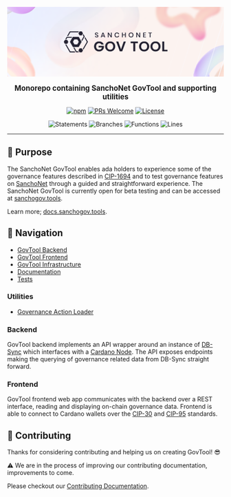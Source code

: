 <p align="center">
  <img width="750" src=".github/images/sanchonet-govtool-header.png"/>
</p>

<p align="center">
  <big><strong>Monorepo containing SanchoNet GovTool and supporting utilities</strong></big>
</p>

<div align="center">

[![npm](https://img.shields.io/npm/v/npm.svg?style=flat-square)](https://www.npmjs.com/package/npm) [![PRs Welcome](https://img.shields.io/badge/PRs-welcome-brightgreen.svg?style=flat-square)](http://makeapullrequest.com) [![License](https://img.shields.io/badge/License-Apache_2.0-blue.svg)](https://opensource.org/licenses/Apache-2.0)

![Statements](https://img.shields.io/badge/statements-29.28%25-red.svg?style=flat) ![Branches](https://img.shields.io/badge/branches-86.39%25-yellow.svg?style=flat) ![Functions](https://img.shields.io/badge/functions-14.28%25-red.svg?style=flat) ![Lines](https://img.shields.io/badge/lines-29.28%25-red.svg?style=flat)

</div>

<hr/>

## 🌄 Purpose

The SanchoNet GovTool enables ada holders to experience some of the governance features described in [CIP-1694](https://github.com/cardano-foundation/CIPs/blob/master/CIP-1694/README.md) and to test governance features on [SanchoNet](https://sancho.network/) through a guided and straightforward experience.
The SanchoNet GovTool is currently open for beta testing and can be accessed at [sanchogov.tools](https://sanchogov.tools/).

Learn more; [docs.sanchogov.tools](https://docs.sanchogov.tools/).

## 📍 Navigation

- [GovTool Backend](./govtool/backend/README.md)
- [GovTool Frontend](./govtool/frontend/README.md)
- [GovTool Infrastructure](./infra/)
- [Documentation](./docs/)
- [Tests](./tests/)

### Utilities

- [Governance Action Loader](./governance-action-loader/)

### Backend

GovTool backend implements an API wrapper around an instance of [DB-Sync](https://github.com/IntersectMBO/cardano-db-sync) which interfaces with a [Cardano Node](https://github.com/IntersectMBO/cardano-node).
The API exposes endpoints making the querying of governance related data from DB-Sync straight forward.

### Frontend

GovTool frontend web app communicates with the backend over a REST interface, reading and displaying on-chain governance data.
Frontend is able to connect to Cardano wallets over the [CIP-30](https://github.com/cardano-foundation/CIPs/blob/master/CIP-0030/README.md) and [CIP-95](https://github.com/cardano-foundation/CIPs/blob/master/CIP-0095/README.md) standards.

## 🤝 Contributing

Thanks for considering contributing and helping us on creating GovTool! 😎

⚠️ We are in the process of improving our contributing documentation, improvements to come.

Please checkout our [Contributing Documentation](./CONTRIBUTING.md).
